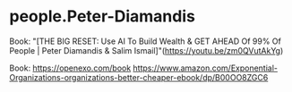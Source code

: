 # people.Peter-Diamandis
Book: "[THE BIG RESET: Use AI To Build Wealth &amp; GET AHEAD Of 99% Of People | Peter Diamandis &amp; Salim Ismail]"(https://youtu.be/zm0QVutAkYg)


Book: https://openexo.com/book
https://www.amazon.com/Exponential-Organizations-organizations-better-cheaper-ebook/dp/B00OO8ZGC6
